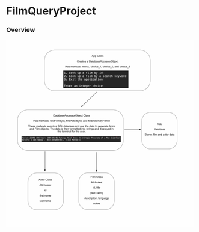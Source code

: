 # FilmQueryProject

### Overview

<img src="https://github.com/sgmerwin/FilmQueryProject/blob/master/sql_1_5_20.jpg" width="500" height="500">
